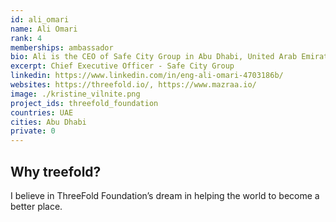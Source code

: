 ```yaml
---
id: ali_omari
name: Ali Omari
rank: 4
memberships: ambassador
bio: Ali is the CEO of Safe City Group in Abu Dhabi, United Arab Emirates. 20 years of accumulative experience in the industry with a passion to concentrate on providing the latest technologies and solutions.
excerpt: Chief Executive Officer - Safe City Group
linkedin: https://www.linkedin.com/in/eng-ali-omari-4703186b/
websites: https://threefold.io/, https://www.mazraa.io/
image: ./kristine_vilnite.png
project_ids: threefold_foundation
countries: UAE
cities: Abu Dhabi
private: 0
---
```


## Why treefold?
I believe in ThreeFold Foundation’s dream in helping the world to become a better place.


